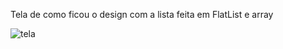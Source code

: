 Tela de como ficou o design com a lista feita em FlatList e array

![tela](https://github.com/Magalhaes-Cintra/app-array/assets/132522385/13c94744-a296-4d27-9763-5154ed4cbb03)

